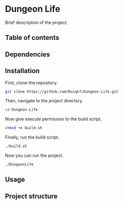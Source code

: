 # Dungeon Life

Brief description of the project.

## Table of contents

## Dependencies

## Installation

First, clone the repository.

```bash
git clone https://github.com/Roiqk7/Dungeon-Life.git
```

Then, navigate to the project directory.

```bash
cd Dungeon-Life
```

Now give execute permission to the build script.

```bash
chmod +x build.sh
```

Finally, run the build script.

```bash
./build.sh
```

Now you can run the project.

```bash
./DungeonLife
```

## Usage

## Project structure